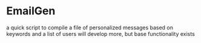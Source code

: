# EmailGen
a quick script to compile a file of personalized messages based on keywords and a list of users
will develop more, but base functionality exists
